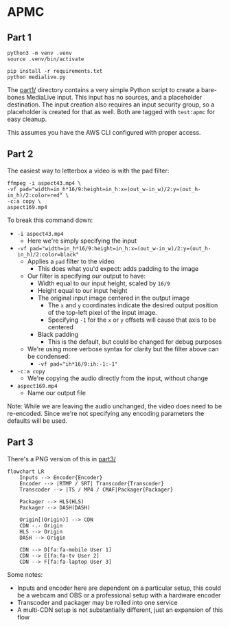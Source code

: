 # APMC

## Part 1 

```
python3 -m venv .venv
source .venv/bin/activate

pip install -r requirements.txt
python medialive.py 
```

The [part1/](part1/) directory contains a very simple Python script to create a bare-bones MediaLive input. 
This input has no sources, and a placeholder destination. The input creation also requires an input security group, 
so a placeholder is created for that as well. Both are tagged with `test:apmc` for easy cleanup. 

This assumes you have the AWS CLI configured with proper access. 



## Part 2 

The easiest way to letterbox a video is with the pad filter:

```
ffmpeg -i aspect43.mp4 \
-vf pad="width=in_h*16/9:height=in_h:x=(out_w-in_w)/2:y=(out_h-in_h)/2:color=red" \ 
-c:a copy \
aspect169.mp4
```

To break this command down:
- `-i aspect43.mp4`
    - Here we're simply specifying the input
- `-vf pad="width=in_h*16/9:height=in_h:x=(out_w-in_w)/2:y=(out_h-in_h)/2:color=black"`
    - Applies a `pad` filter to the video
        - This does what you'd expect: adds padding to the image
    - Our filter is specifying our output to have:
        - Width equal to our input height, scaled by `16/9` 
        - Height equal to our input height 
        - The original input image centered in the output image
            - The `x` and `y` coordinates indicate the desired output position of the top-left pixel of the input image. 
            - Specifying `-1` for the `x` or `y` offsets will cause that axis to be centered
        - Black padding
            - This is the default, but could be changed for debug purposes
    - We're using more verbose syntax for clarity but the filter above can be condensed:
        - `-vf pad="ih*16/9:ih:-1:-1"` 
- `-c:a copy`
    - We're copying the audio directly from the input, without change 
- `aspect169.mp4`
    - Name our output file 
        

Note: While we are leaving the audio unchanged, the video does need to be re-encoded. Since we're not specifying any encoding parameters the defaults will be used. 


## Part 3

There's a PNG version of this in [part3/](part3/)

```mermaid
flowchart LR
    Inputs --> Encoder{Encoder}
    Encoder --> |RTMP / SRT| Transcoder{Transcoder}
    Transcoder --> |TS / MP4 / CMAF|Packager{Packager}
    
    Packager --> HLS(HLS)
    Packager --> DASH(DASH)

    Origin[(Origin)] --> CDN
    CDN -.- Origin
    HLS --> Origin
    DASH --> Origin

    CDN --> D[fa:fa-mobile User 1]
    CDN --> E[fa:fa-tv User 2]
    CDN --> F[fa:fa-laptop User 3]
```

Some notes: 
- Inputs and encoder here are dependent on a particular setup, this could be a webcam and OBS or a professional setup with a hardware encoder
- Transcoder and packager may be rolled into one service 
- A multi-CDN setup is not substantially different, just an expansion of this flow

